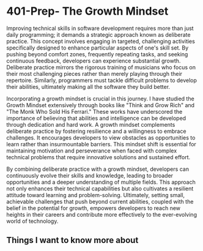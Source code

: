 # 401-Prep- The Growth Mindset

Improving technical skills in software development requires more than just daily programming; it demands a strategic approach known as deliberate practice. This concept involves engaging in targeted, challenging activities specifically designed to enhance particular aspects of one's skill set. By pushing beyond comfort zones, frequently repeating tasks, and seeking continuous feedback, developers can experience substantial growth. Deliberate practice mirrors the rigorous training of musicians who focus on their most challenging pieces rather than merely playing through their repertoire. Similarly, programmers must tackle difficult problems to develop their abilities, ultimately making all the software they build better.

Incorporating a growth mindset is crucial in this journey. I have studied the Growth Mindset extensively through books like "Think and Grow Rich" and "The Monk Who Sold His Ferrari." These works have underscored the importance of believing that abilities and intelligence can be developed through dedication and hard work. A growth mindset complements deliberate practice by fostering resilience and a willingness to embrace challenges. It encourages developers to view obstacles as opportunities to learn rather than insurmountable barriers. This mindset shift is essential for maintaining motivation and perseverance when faced with complex technical problems that require innovative solutions and sustained effort.

By combining deliberate practice with a growth mindset, developers can continuously evolve their skills and knowledge, leading to broader opportunities and a deeper understanding of multiple fields. This approach not only enhances their technical capabilities but also cultivates a resilient attitude toward learning and problem-solving. Ultimately, setting small, achievable challenges that push beyond current abilities, coupled with the belief in the potential for growth, empowers developers to reach new heights in their careers and contribute more effectively to the ever-evolving world of technology.

## Things I want to know more about
